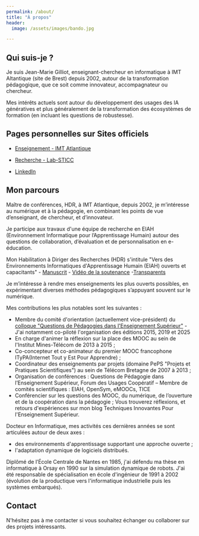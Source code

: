 ```yaml
---
permalink: /about/
title: "À propos"
header:
  image: /assets/images/bando.jpg

---
```


## Qui suis-je ?

Je suis Jean-Marie Gilliot, enseignant-chercheur en informatique à IMT Altantique (site de Brest) depuis 2002, autour de la transformation pédagogique, que ce soit comme innovateur, accompagnateur ou chercheur. 

Mes intérêts actuels sont autour du développement des usages des IA génératives et plus généralement de la transformation des écosystèmes de formation (en incluant les questions de robustesse). 

## Pages personnelles sur Sites officiels 

* [Enseignement - IMT Atlantique](https://www.imt-atlantique.fr/fr/personne/jean-marie-gilliot)
* [Recherche - Lab-STICC](https://labsticc.fr/fr/annuaire/gilliot-jean-marie)

* [LinkedIn](https://www.linkedin.com/in/jeanmariegilliot/)


## Mon parcours

Maître de conférences, HDR, à IMT Atlantique, depuis 2002, je m’intéresse au numérique et à la pédagogie, en combinant les points de vue d’enseignant, de chercheur, et d’innovateur.
 
Je participe aux travaux d'une équipe de recherche en EIAH (Environnement Informatique pour l’Apprentissage Humain) autour des questions de collaboration, d’évaluation et de personnalisation en e-éducation. 

Mon Habilitation à Diriger des Recherches (HDR) s'intitule "Vers des Environnements Informatiques d'Apprentissage Humain (EIAH) ouverts et capacitants" - [Manuscrit](https://hal.science/tel-04414695) - [Vidéo de la soutenance](https://www.youtube.com/watch?v=cziOpv2ugRI) -[Transparents](https://partage.imt.fr/index.php/s/DRizGQwYKttdrPg)

Je m’intéresse à rendre mes enseignements les plus ouverts possibles, en expérimentant diverses méthodes pédagogiques s’appuyant souvent sur le numérique. 


Mes contributions les plus notables sont les suivantes :
* Membre du comité d'orientation (actuellement vice-président) du [colloque "Questions de Pédagogies dans l'Enseignement Supérieur"](https://www.colloque-pedagogie.org/) - J'ai notamment co-piloté l'organisation des éditions 2015, 2019 et 2025
* En charge d'animer la réflexion sur la place des MOOC au sein de l'Institut Mines-Télécom de 2013 à 2015 ;
* Co-concepteur et co-animateur du premier MOOC francophone ITyPA(Internet Tout y Est Pour Apprendre) ;
* Coordinateur des enseignements par projets (domaine PePS "Projets et Pratiques Scientifiques") au sein de Télécom Bretagne de 2007 à 2013 ;
* Organisation de conférences : Questions de Pédagogie dans l’Enseignement Supérieur, Forum des  Usages Coopératif – Membre de comités scientifiques : EIAH, OpenSym, eMOOCs, TICE
* Conférencier  sur les questions des MOOC, du numérique, de l’ouverture et de la coopération dans la pédagogie ; 
Vous trouverez réflexions, et retours d'expériences sur mon blog Techniques Innovantes Pour l'Enseignement Supérieur.

Docteur en Informatique, mes activités ces dernières années se sont articulées autour de deux axes : 
* des environnements d'apprentissage supportant une approche ouverte ;
* l'adaptation dynamique de logiciels distribués.


Diplômé de l’École Centrale de Nantes en 1985, j'ai défendu ma thèse en informatique à Orsay en 1990 sur la simulation dynamique de robots. J'ai été responsable de spécialisation en école d'ingénieur de 1991 à 2002 (évolution de la productique vers l'informatique industrielle puis les systèmes embarqués).


## Contact

N'hésitez pas à me contacter si vous souhaitez échanger ou collaborer sur des projets intéressants.